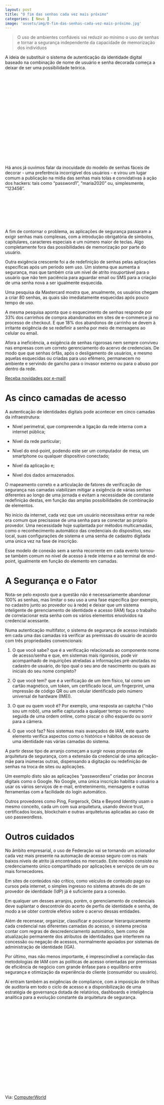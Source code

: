 ```yaml
---
layout: post
title: "O fim das senhas cada vez mais próximo"
categories: [ News ]
image: 'assets/img/O-fim-das-senhas-cada-vez-mais-próximo.jpg'
---
```


>  O uso de ambientes confiáveis vai reduzir ao mínimo o uso de senhas e tornar a segurança independente da capacidade de memorização dos indivíduos

A ideia de substituir o sistema de autenticação da identidade digital baseado na combinação de nome de usuário e senha decorada começa a deixar de ser uma possibilidade teórica.

<!-- QUADRADO -->
<script async src="//pagead2.googlesyndication.com/pagead/js/adsbygoogle.js"></script>
<ins class="adsbygoogle"
style="display:inline-block;width:336px;height:280px"
data-ad-client="ca-pub-2838251107855362"
data-ad-slot="5351066970"></ins>
<script>
(adsbygoogle = window.adsbygoogle || []).push({});
</script>

Há anos já ouvimos falar da inocuidade do modelo de senhas fáceis de decorar - uma preferência incorrigível dos usuários - e virou um lugar comum a publicação na mídia das senhas mais tolas e convidativas à ação dos hackers: tais como “password1”, “maria2020” ou, simplesmente, “123456”.

<!-- MINI ANÚNCIO -->
<script async src="//pagead2.googlesyndication.com/pagead/js/adsbygoogle.js"></script>
<!-- Games Root -->
<ins class="adsbygoogle"
style="display:inline-block;width:730px;height:95px"
data-ad-client="ca-pub-2838251107855362"
data-ad-slot="5351066970"></ins>
<script>
(adsbygoogle = window.adsbygoogle || []).push({});
</script>

A fim de contornar o problema, as aplicações de segurança passaram a exigir senhas mais complexas, com a introdução obrigatória de símbolos, capitulares, caracteres especiais e um número maior de teclas. Algo completamente fora das possibilidades de memorização por parte do usuário.

Outra exigência crescente foi a de redefinição de senhas pelas aplicações específicas após um período sem uso. Um sistema que aumenta a segurança, mas que também cria um nível de atrito insuportável para o usuário que não tem paciência para aguardar email ou SMS para a criação de uma senha nova a ser igualmente esquecida.

Uma pesquisa da Mastercard mostra que, anualmente, os usuários chegam a criar 80 senhas, as quais são imediatamente esquecidas após pouco tempo de uso.

A mesma pesquisa aponta que o esquecimento de senhas responde por 33% dos carrinhos de compra abandonados em sites de e-commerce já no processo de checkout. E que 18% dos abandonos de carrinho se devem à irritante exigência de se redefinir a senha por meio de mensagens ao celular ou email.

Afora a ineficiência, a exigência de senhas rigorosas nem sempre conviveu nas empresas com um correto gerenciamento do acervo de credenciais. De modo que que senhas órfãs, após o desligamento de usuários, e mesmo aquelas esquecidas ou criadas para uso efêmero, permanecem no ambiente e servindo de gancho para o invasor externo ou para o abuso por dentro da rede.

<a href="https://terminalroot.com.br/newsletter" target="_blank" class="btn btn-danger btn-block">Receba novidades por e-mail!</a> 

<!-- RETANGULO LARGO 2 -->
<script async src="//pagead2.googlesyndication.com/pagead/js/adsbygoogle.js"></script>
<ins class="adsbygoogle"
style="display:block; text-align:center;"
data-ad-layout="in-article"
data-ad-format="fluid"
data-ad-client="ca-pub-2838251107855362"
data-ad-slot="8549252987"></ins>
<script>
(adsbygoogle = window.adsbygoogle || []).push({});
</script>

# As cinco camadas de acesso

A autenticação de identidades digitais pode acontecer em cinco camadas da infraestrutura:


+ Nível perimetral, que compreende a ligação da rede interna com a internet pública; 

+ Nível da rede particular; 

+ Nível do end-point, podendo este ser um computador de mesa, um smartphone ou qualquer dispositivo conectado;

+ Nível da aplicação e;

+ Nível dos dados armazenados.

O mapeamento correto e a articulação de fatores de verificação de segurança nas camadas viabilizam mitigar a exigência de várias senhas diferentes ao longo de uma jornada e evitam a necessidade de constante redefinição destas, em função das amplas possibilidades de combinação de elementos.

No início da internet, cada vez que um usuário necessitava entrar na rede era comum que precisasse de uma senha para se conectar ao próprio provedor. Uma necessidade hoje suplantada por métodos multicamadas, como o reconhecimento automático das credenciais do dispositivo, seu local, suas configurações de sistema e uma senha de cadastro digitada uma única vez na fase de inscrição.

Esse modelo de conexão sem a senha recorrente em cada evento tornou-se também comum no nível de acesso à rede interna e ao terminal de end-point, igualmente em função do elemento em camadas. 

# A Segurança e o Fator

Nota-se pelo exposto que a questão não é necessariamente abandonar 100% as senhas, mas limitar o seu uso a uma fase específica (por exemplo, no cadastro junto ao provedor ou à rede) e deixar que um sistema inteligente de gerenciamento de identidade e acesso (IAM) faça o trabalho de correlacionar esta senha com os vários elementos envolvidos na credencial acessante.

Numa autenticação multifator, o sistema de segurança de acesso instalado em cada uma das camadas irá verificar as premissas do usuário de acordo com três propriedades convencionais:

1. O que você sabe? que é a verificação relacionada ao componente nome de acesso/senha e que, em sistemas mais rigorosos, pode vir acompanhado de inquirições atreladas a informações pré-anotadas no cadastro de usuário, do tipo qual o seu ano de nascimento ou quais as iniciais do seu nome completo?

2. O que você tem? que é a verificação de um item físico, tal como um cartão magnético, um token, um certificado local, um fingerprint, uma impressão de código QR ou um celular identificado pelo número universal de hardware (IMEI).

3. O que ou quem você é? Por exemplo, uma resposta ao captcha (“não sou um robô), uma selfie capturada a qualquer tempo ou mesmo seguida de uma ordem online, como piscar o olho esquerdo ou sorrir para a câmera.

4. O que você faz? Nos sistemas mais avançados de IAM, este quarto elemento verifica aspectos como o histórico e hábitos de acesso de uma identidade nas várias camadas do sistema.

A partir desse tipo de arranjo começam a surgir novas propostas de arquitetura de segurança, com a extensão da credencial de uma aplicação-mãe para inúmeras outras, dispensando a digitação ou redefinição de senhas na troca de sites ou aplicações.

Um exemplo disto são as aplicações “passwordless” criadas por âncoras digitais como o Google. No Google, uma única inscrição habilita o usuário a usar os vários serviços de e-mail, entretenimento, mensagens e outras ferramentas com a facilidade do login automático.

Outros provedores como Ping, Forgerock, Okta e Beyond Identity usam o mesmo conceito, cada um com sua arquitetura, usando device trust, certificados locais, blockchain e outras arquiteturas aplicadas ao caso de uso passwordless.

<!-- RETANGULO LARGO -->
<script async src="https://pagead2.googlesyndication.com/pagead/js/adsbygoogle.js"></script>
<!-- Informat -->
<ins class="adsbygoogle"
style="display:block"
data-ad-client="ca-pub-2838251107855362"
data-ad-slot="2327980059"
data-ad-format="auto"
data-full-width-responsive="true"></ins>
<script>
(adsbygoogle = window.adsbygoogle || []).push({});
</script>

# Outros cuidados

No âmbito empresarial, o uso de Federação vai se tornando um acionador cada vez mais presente na automação de acesso seguro com os mais baixos níveis de atrito já encontrados no mercado. Este modelo consiste no credenciamento único compartilhado por aplicações e serviços de um ou mais fornecedores.

Em sites de conteúdos não crítico, como veículos de conteúdo pago ou cursos pela internet, o simples ingresso no sistema através do de um provedor de identidade (IdP) já é suficiente para a conexão.

Em qualquer um desses arranjos, porém, o gerenciamento de credenciais deve suplantar o descontrole do acerto de perfis de identidade e senha, de modo a se obter controle efetivo sobre o acervo dessas entidades.

Além de recensear, organizar, classificar e posicionar hierarquicamente cada credencial nas diferentes camadas do acesso, o sistema precisa contar com regras de descredenciamento automático, bem como de atualização permanente dos atributos de identidades que interferem na concessão ou negação de acessos, normalmente apoiados por sistemas de administração de identidade (IGA).

Por último, mas não menos importante, é imprescindível a correlação das metodologias de IAM com as políticas de acesso orientadas por premissas de eficiência de negócio com grande ênfase para o equilíbrio entre segurança e otimização da experiência do cliente (consumidor ou usuário).

Aí entram também as exigências de compliance, com a imposição de trilhas de auditoria em todo o ciclo de acesso e a disponibilização de uma estratégia de governança dotada de relatórios, dashboards e inteligência analítica para a evolução constante da arquitetura de segurança. 

<!-- QUADRADO -->
<script async src="//pagead2.googlesyndication.com/pagead/js/adsbygoogle.js"></script>
<ins class="adsbygoogle"
style="display:inline-block;width:336px;height:280px"
data-ad-client="ca-pub-2838251107855362"
data-ad-slot="5351066970"></ins>
<script>
(adsbygoogle = window.adsbygoogle || []).push({});
</script>

Via: [ComputerWorld](https://computerworld.com.br/2020/08/20/o-fim-das-senhas-cada-vez-mais-proximo/)
